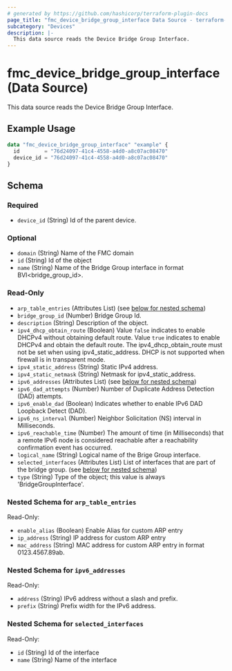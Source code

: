 ```yaml
---
# generated by https://github.com/hashicorp/terraform-plugin-docs
page_title: "fmc_device_bridge_group_interface Data Source - terraform-provider-fmc"
subcategory: "Devices"
description: |-
  This data source reads the Device Bridge Group Interface.
---
```


# fmc_device_bridge_group_interface (Data Source)

This data source reads the Device Bridge Group Interface.

## Example Usage

```terraform
data "fmc_device_bridge_group_interface" "example" {
  id        = "76d24097-41c4-4558-a4d0-a8c07ac08470"
  device_id = "76d24097-41c4-4558-a4d0-a8c07ac08470"
}
```

<!-- schema generated by tfplugindocs -->
## Schema

### Required

- `device_id` (String) Id of the parent device.

### Optional

- `domain` (String) Name of the FMC domain
- `id` (String) Id of the object
- `name` (String) Name of the Bridge Group interface in format BVI<bridge_group_id>.

### Read-Only

- `arp_table_entries` (Attributes List) (see [below for nested schema](#nestedatt--arp_table_entries))
- `bridge_group_id` (Number) Bridge Group Id.
- `description` (String) Description of the object.
- `ipv4_dhcp_obtain_route` (Boolean) Value `false` indicates to enable DHCPv4 without obtaining default route. Value `true` indicates to enable DHCPv4 and obtain the default route. The ipv4_dhcp_obtain_route must not be set when using ipv4_static_address. DHCP is not supported when firewall is in transparent mode.
- `ipv4_static_address` (String) Static IPv4 address.
- `ipv4_static_netmask` (String) Netmask for ipv4_static_address.
- `ipv6_addresses` (Attributes List) (see [below for nested schema](#nestedatt--ipv6_addresses))
- `ipv6_dad_attempts` (Number) Number of Duplicate Address Detection (DAD) attempts.
- `ipv6_enable_dad` (Boolean) Indicates whether to enable IPv6 DAD Loopback Detect (DAD).
- `ipv6_ns_interval` (Number) Neighbor Solicitation (NS) interval in Milliseconds.
- `ipv6_reachable_time` (Number) The amount of time (in Milliseconds) that a remote IPv6 node is considered reachable after a reachability confirmation event has occurred.
- `logical_name` (String) Logical name of the Brige Group interface.
- `selected_interfaces` (Attributes List) List of interfaces that are part of the bridge group. (see [below for nested schema](#nestedatt--selected_interfaces))
- `type` (String) Type of the object; this value is always 'BridgeGroupInterface'.

<a id="nestedatt--arp_table_entries"></a>
### Nested Schema for `arp_table_entries`

Read-Only:

- `enable_alias` (Boolean) Enable Alias for custom ARP entry
- `ip_address` (String) IP address for custom ARP entry
- `mac_address` (String) MAC address for custom ARP entry in format 0123.4567.89ab.


<a id="nestedatt--ipv6_addresses"></a>
### Nested Schema for `ipv6_addresses`

Read-Only:

- `address` (String) IPv6 address without a slash and prefix.
- `prefix` (String) Prefix width for the IPv6 address.


<a id="nestedatt--selected_interfaces"></a>
### Nested Schema for `selected_interfaces`

Read-Only:

- `id` (String) Id of the interface
- `name` (String) Name of the interface
